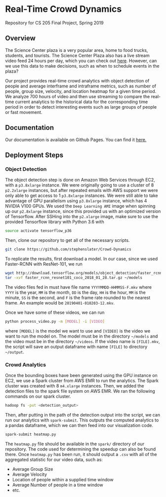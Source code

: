 # Real-Time Crowd Dynamics

Repository for CS 205 Final Project, Spring 2019

## Overview

The Science Center plaza is a very popular area, home to food trucks, students,
and tourists. The Science Center Plaza also has a live stream video feed 24 
hours per day, which you can check out
[here](https://commonspaces.harvard.edu/plaza-webcam).
However, can we use this data to make decisions, such as when to schedule
events in the plaza?

Our project provides real-time crowd analytics with object detection of people
and average interframe and intraframe metrics, such as number of people, group
size, velocity, and location heatmap for a given time period.
We analyze 700 hours of video and then use streaming to compare the real-time
current analytics to the historical data for the corresponding time period in
order to detect interesting events such as large groups of people or fast
movement.

## Documentation

Our documentation is available on Github Pages.
You can find it
[here.](https://stephenslater.github.io/Crowd-Dynamics/)

## Deployment Steps

### Object Detection

The object detection step is done on Amazon Web Services through EC2, with a
`p3.8xlarge` instance.
We were originally going to use a cluster of 8 `p2.2xlarge` instances, but
after repeated emails with AWS support we were only able to get access
to 1 `p3.8xlarge` instances.
We were still able to take advantage of GPU parallelism using `p3.8xlarge`
instance, which has 4 NVIDIA V100 GPUs.
We used the `Deep Learning AMI` image when spinning up our `p2.8xlarge` instance,
since this provided us with an optimized version of Tensorflow.
After SSHing into the `p2.xlarge` image, make sure to use the provided
Tensorflow library with Python 3.6 with

```bash
source activate tensorflow_p36
```

Then, clone our repository to get all of the necessary scripts.

```bash
git clone https://github.com/stephenslater/Crowd-Dynamics
```

To replicate the results, first download a model. In our case, since we used
Faster-RCNN with ResNet-101, we run

```bash
wget http://download.tensorflow.org/models/object_detection/faster_rcnn_resnet101_coco_2018_01_28.tar.gz
tar -xvf faster_rcnn_resnet101_coco_2018_01_28.tar.gz ~/models
```

The video files fed in must have file name
`YYYYMMDD-HHMMSS-F.mkv` where `YYYY` is the year, `MM` is the month, `DD` is the day, `HH` is the hour, 
`MM` is the minute, `SS` is the second, and `F` is the frame rate rounded to the nearest frame. An
example would be `20190401-010203-12.mkv`.

Once we have some of these videos, we can run

```bash
python process_video.py -m [MODEL] -i [VIDEO]
```

where `[MODEL]` is the model we want to use and `[VIDEO]` is the video we want to run the model on.
The model must be in the directory `~/models` and the video must be in the directory `~/videos`.
If the video name is `[FILE].mkv`, the script will save an output dataframe with name `[FILE]` to 
directory `~/output`.

### Crowd Analytics

Once the bounding boxes have been generated using the GPU instance on EC2, we
use a Spark cluster from AWS EMR to run the analytics.
The Spark cluster was created with 8 `m4.xlarge` instances.
Then, we added the detection files to the spark file system on AWS EMR.
We ran the following commands on our spark cluster.

```bash
hadoop fs -put <detection_output>
```

Then, after putting in the path of the detection output into the script,
we can run our analytics with `spark-submit`.
This outputs the computed analytics to a pandas dataframe, which we can then
feed into our visualization code.

```bash
spark-submit heatmap.py
```

The `heatmap.py` file should be available in the `spark/` directory of our
repository.
The code used for determining the speedup can also be found there.
Once `heatmap.py` has been run, it should output a `.csv` with all of the
aggregated statistic for our video data, such as:

* Average Group Size
* Average Velocity
* Location of people within a supplied time window
* Average Number of people in a time window
* etc.
